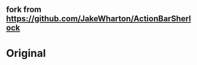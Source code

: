 fork from https://github.com/JakeWharton/ActionBarSherlock
----------------------------------------------------------
Original
========
